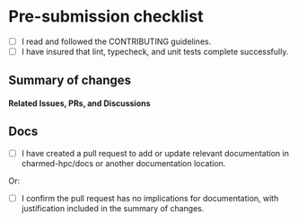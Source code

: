 # Pre-submission checklist

 * [ ] I read and followed the CONTRIBUTING guidelines.
 * [ ] I have insured that lint, typecheck, and unit tests complete successfully.

[//]: # (If you can't run the tests locally, create a draft PR to check against the CI pipeline. Once you verify that CI is passing, you can take your PR out of draft status. Please try running the tests locally first, before testing against the CI pipeline.)

## Summary of changes




#### Related Issues, PRs, and Discussions

[//]: # (Please link to related issues, pull requests, and discussions here. If there are no related issues, PRs, or discussions, please provide a justification for the PR.)



## Docs

* [ ] I have created a pull request to add or update relevant documentation in charmed-hpc/docs or another documentation location.

Or:

* [ ] I confirm the pull request has no implications for documentation, with justification included in the summary of changes.


